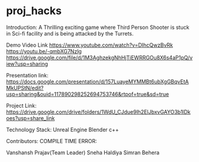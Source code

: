 # proj_hacks
Introduction:
A Thrilling exciting game where Third Person Shooter is stuck in Sci-fi facility and is being attacked by the Turrets.

Demo Video Link
https://www.youtube.com/watch?v=DIhcQwzBvRk
https://youtu.be/-qmbXG7Nzlg
https://drive.google.com/file/d/1M3AghzekgNhHjTiEWRRGOu8X6s4aP1pQ/view?usp=sharing

Presentation link:
https://docs.google.com/presentation/d/157LuayeMYMMBt6ubXgGBqvEtAMkUPStN/edit?usp=sharing&ouid=117890298252694753746&rtpof=true&sd=true

Project Link:
https://drive.google.com/drive/folders/1WdU_CJdue9lh2ElJbxvGAYO3b1lDkoes?usp=share_link


Technology Stack:
Unreal Engine
Blender
c++

Contributors:
COMPILE TIME ERROR:

Vanshansh Prajav(Team Leader)
Sneha Haldiya
Simran Behera
